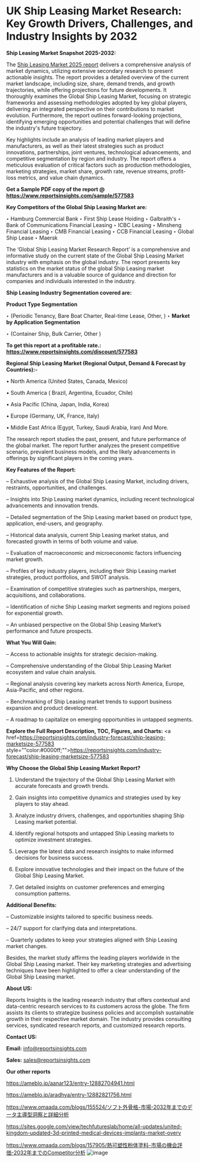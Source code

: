 # UK Ship Leasing Market Research: Key Growth Drivers, Challenges, and Industry Insights by 2032

<strong>Ship Leasing Market Snapshot 2025-2032:</strong>

The <a href=https://www.reportsinsights.com/sample/577583>Ship Leasing Market 2025 report</a> delivers a comprehensive analysis of market dynamics, utilizing extensive secondary research to present actionable insights. The report provides a detailed overview of the current market landscape, including size, share, demand trends, and growth trajectories, while offering projections for future developments. It thoroughly examines the Global Ship Leasing Market, focusing on strategic frameworks and assessing methodologies adopted by key global players, delivering an integrated perspective on their contributions to market evolution. Furthermore, the report outlines forward-looking projections, identifying emerging opportunities and potential challenges that will define the industry's future trajectory.

Key highlights include an analysis of leading market players and manufacturers, as well as their latest strategies such as product innovations, partnerships, joint ventures, technological advancements, and competitive segmentation by region and industry. The report offers a meticulous evaluation of critical factors such as production methodologies, marketing strategies, market share, growth rate, revenue streams, profit-loss metrics, and value chain dynamics.

<strong>Get a Sample PDF copy of the report @ <a href=https://www.reportsinsights.com/sample/577583 style=color:#0000ff;>https://www.reportsinsights.com/sample/577583</a></strong>

<strong>Key Competitors of the Global Ship Leasing Market are:</strong>

‣ Hamburg Commercial Bank 
‣ First Ship Lease Hoiding 
‣ Galbraith's 
‣ Bank of Communications Financial Leasing 
‣ ICBC Leasing 
‣ Minsheng Financial Leasing 
‣ CMB Financial Leasing 
‣ CCB Financial Leasing 
‣ Global Ship Lease 
‣ Maersk

The ‘Global Ship Leasing Market Research Report’ is a comprehensive and informative study on the current state of the Global Ship Leasing Market industry with emphasis on the global industry. The report presents key statistics on the market status of the global Ship Leasing market manufacturers and is a valuable source of guidance and direction for companies and individuals interested in the industry.

<strong>Ship Leasing Industry Segmentation covered are:</strong>

<strong>Product Type Segmentation</strong>

‣ (Periodic Tenancy, Bare Boat Charter, Real-time Lease, Other, )
‣ 
<strong>Market by Application Segmentation</strong>

‣ (Container Ship, Bulk Carrier, Other )

<strong>To get this report at a profitable rate.: <a href=https://www.reportsinsights.com/discount/577583 style=color:#0000ff;>https://www.reportsinsights.com/discount/577583</a></strong>

<strong>Regional Ship Leasing Market (Regional Output, Demand &amp; Forecast by Countries):-</strong>

• North America (United States, Canada, Mexico)

• South America ( Brazil, Argentina, Ecuador, Chile)

• Asia Pacific (China, Japan, India, Korea)

• Europe (Germany, UK, France, Italy)

• Middle East Africa (Egypt, Turkey, Saudi Arabia, Iran) And More.

The research report studies the past, present, and future performance of the global market. The report further analyzes the present competitive scenario, prevalent business models, and the likely advancements in offerings by significant players in the coming years.

<strong>Key Features of the Report:</strong>

– Exhaustive analysis of the Global Ship Leasing Market, including drivers, restraints, opportunities, and challenges.

– Insights into Ship Leasing market dynamics, including recent technological advancements and innovation trends.

– Detailed segmentation of the Ship Leasing market based on product type, application, end-users, and geography.

– Historical data analysis, current Ship Leasing market status, and forecasted growth in terms of both volume and value.

– Evaluation of macroeconomic and microeconomic factors influencing market growth.

– Profiles of key industry players, including their Ship Leasing market strategies, product portfolios, and SWOT analysis.

– Examination of competitive strategies such as partnerships, mergers, acquisitions, and collaborations.

– Identification of niche Ship Leasing market segments and regions poised for exponential growth.

– An unbiased perspective on the Global Ship Leasing Market’s performance and future prospects.

<strong>What You Will Gain:</strong>

– Access to actionable insights for strategic decision-making.

– Comprehensive understanding of the Global Ship Leasing Market ecosystem and value chain analysis.

– Regional analysis covering key markets across North America, Europe, Asia-Pacific, and other regions.

– Benchmarking of Ship Leasing market trends to support business expansion and product development.

– A roadmap to capitalize on emerging opportunities in untapped segments.

<strong>Explore the Full Report Description, TOC, Figures, and Charts:</strong>
<a href=https://reportsinsights.com/industry-forecast/ship-leasing-marketsize-577583 style=""color:#0000ff;"">https://reportsinsights.com/industry-forecast/ship-leasing-marketsize-577583</a>

<strong>Why Choose the Global Ship Leasing Market Report?</strong>

1. Understand the trajectory of the Global Ship Leasing Market with accurate forecasts and growth trends.

2. Gain insights into competitive dynamics and strategies used by key players to stay ahead.

3. Analyze industry drivers, challenges, and opportunities shaping Ship Leasing market potential.

4. Identify regional hotspots and untapped Ship Leasing markets to optimize investment strategies.

5. Leverage the latest data and research insights to make informed decisions for business success.

6. Explore innovative technologies and their impact on the future of the Global Ship Leasing Market.

7. Get detailed insights on customer preferences and emerging consumption patterns.

<strong>Additional Benefits:</strong>

– Customizable insights tailored to specific business needs.

– 24/7 support for clarifying data and interpretations.

– Quarterly updates to keep your strategies aligned with Ship Leasing market changes.

Besides, the market study affirms the leading players worldwide in the Global Ship Leasing market. Their key marketing strategies and advertising techniques have been highlighted to offer a clear understanding of the Global Ship Leasing market.

<strong><strong>About US</strong>:</strong>

Reports Insights is the leading research industry that offers contextual and data-centric research services to its customers across the globe. The firm assists its clients to strategize business policies and accomplish sustainable growth in their respective market domain. The industry provides consulting services, syndicated research reports, and customized research reports.

<strong>Contact US:</strong>

<p class=><b>Email:</b> <a href=mailto:info@reportsinsights.com>info@reportsinsights.com</a></p>
<p class=><b>Sales:</b> <a href=mailto:sales@reportsinsights.com>sales@reportsinsights.com</a></p>

<strong>Our other reports</strong>

<a href=https://ameblo.jp/aanar123/entry-12882704941.html>https://ameblo.jp/aanar123/entry-12882704941.html</a>

<a href=https://ameblo.jp/aradhya/entry-12882821756.html>https://ameblo.jp/aradhya/entry-12882821756.html</a>

<a href=https://www.omaada.com/blogs/155524/ソフト外骨格-市場-2032年までのデータ主導型洞察と詳細分析>https://www.omaada.com/blogs/155524/ソフト外骨格-市場-2032年までのデータ主導型洞察と詳細分析</a>

<a href=https://sites.google.com/view/techfutureslab/home/all-updates/united-kingdom-updated-3d-printed-medical-devices-implants-market-overv>https://sites.google.com/view/techfutureslab/home/all-updates/united-kingdom-updated-3d-printed-medical-devices-implants-market-overv</a>

<a href=https://www.omaada.com/blogs/157905/熱可塑性粉体塗料-市場の機会評価-2032年までのCompetitor分析>https://www.omaada.com/blogs/157905/熱可塑性粉体塗料-市場の機会評価-2032年までのCompetitor分析</a>
![image](https://github.com/user-attachments/assets/19e4c90c-c22e-4317-a50d-e43f7a4f0c34)
